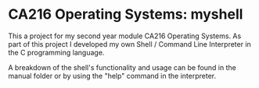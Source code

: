 # CA216 Operating Systems: myshell

This a project for my second year module CA216 Operating Systems. As part of this project I developed my own Shell / Command Line Interpreter in the C programming language.

A breakdown of the shell's functionality and usage can be found in the manual folder or by using the "help" command in the interpreter.
